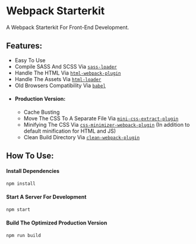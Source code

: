 # Webpack Starterkit
A Webpack Starterkit For Front-End Development.

## Features:
* Easy To Use
* Compile SASS And SCSS Via [```sass-loader```](https://github.com/jtangelder/sass-loader)
* Handle The HTML Via [```html-webpack-plugin```](https://github.com/jantimon/html-webpack-plugin)
* Handle The Assets Via [```html-loader```](https://github.com/webpack-contrib/html-loader)
* Old Browsers Compatibility Via [```babel```](https://babeljs.io/)
* #### Production Version:
  * Cache Busting
  * Move The CSS To A Separate File Via [```mini-css-extract-plugin```](https://github.com/webpack-contrib/mini-css-extract-plugin)
  * Minifying The CSS Via [```css-minimizer-webpack-plugin```](https://github.com/webpack-contrib/css-minimizer-webpack-plugin) (In addition to default minification for HTML and JS)
  * Clean Build Directory Via [```clean-webpack-plugin```](https://github.com/johnagan/clean-webpack-plugin)

## How To Use:
#### Install Dependencies
```sh
npm install
```

#### Start A Server For Development
```sh
npm start
```

#### Build The Optimized Production Version
```sh
npm run build
```
